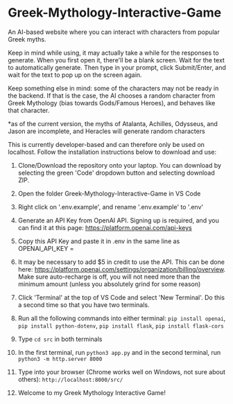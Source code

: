 # Greek-Mythology-Interactive-Game

An AI-based website where you can interact with characters from popular Greek myths.

Keep in mind while using, it may actually take a while for the responses to generate. When you first open it, there'll be a blank screen. Wait for the text to automatically generate. Then type in your prompt, click Submit/Enter, and wait for the text to pop up on the screen again.

Keep something else in mind: some of the characters may not be ready in the backend. If that is the case, the AI chooses a random character from Greek Mythology (bias towards Gods/Famous Heroes), and behaves like that character.

\*as of the current version, the myths of Atalanta, Achilles, Odysseus, and Jason are incomplete, and Heracles will generate random characters

This is currently developer-based and can therefore only be used on localhost. Follow the installation instructions below to download and use:

1. Clone/Download the repository onto your laptop. You can download by selecting the green 'Code' dropdown button and selecting download ZIP.

2. Open the folder Greek-Mythology-Interactive-Game in VS Code

3. Right click on '.env.example', and rename '.env.example' to '.env'

4. Generate an API Key from OpenAI API. Signing up is required, and you can find it at this page: https://platform.openai.com/api-keys

5. Copy this API Key and paste it in .env in the same line as OPENAI_API_KEY =

6. It may be necessary to add $5 in credit to use the API. This can be done here: https://platform.openai.com/settings/organization/billing/overview. Make sure auto-recharge is off, you will not need more than the minimum amount (unless you absolutely grind for some reason)

7. Click 'Terminal' at the top of VS Code and select 'New Terminal'. Do this a second time so that you have two terminals.

8. Run all the following commands into either terminal: `pip install openai`, `pip install python-dotenv`, `pip install flask`, `pip install flask-cors`

9. Type `cd src` in both terminals

10. In the first terminal, run `python3 app.py` and in the second terminal, run `python3 -m http.server 8000`

11. Type into your browser (Chrome works well on Windows, not sure about others): `http://localhost:8000/src/`

12. Welcome to my Greek Mythology Interactive Game!

